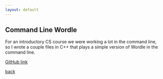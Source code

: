 ```yaml
---
layout: default
---
```


## Command Line Wordle

For an introductory CS course we were working a lot in the command line, so I wrote a couple files in C++ that plays a simple version of Wordle in the command line.

[GitHub link](https://github.com/bkhumboldt/wordle.git)

[back](/)